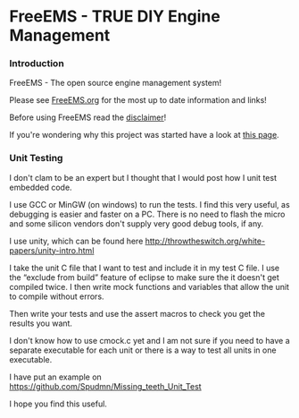 # FreeEMS - TRUE DIY Engine Management

### Introduction

FreeEMS - The open source engine management system!

Please see [FreeEMS.org](http://freeems.org) for the most up to date information and links!

Before using FreeEMS read the [disclaimer](http://www.diyefi.org/disclaimer.htm)!

If you're wondering why this project was started have a look at [this page](http://www.diyefi.org/why.htm).

### Unit Testing

I don't clam to be an expert but I thought that I would post how I unit test embedded code.

I use GCC or MinGW (on windows) to run the tests.  I find this very useful, as debugging is easier and faster on a PC.  There is no need to flash the micro and some silicon vendors don't supply very good debug tools, if any.

I use unity, which can be found here http://throwtheswitch.org/white-papers/unity-intro.html

I take the unit C file that I want to test and include it in my test C file.  I use the “exclude from build” feature of eclipse to make sure the it doesn't get compiled twice.  I then write mock functions and variables that allow the unit to compile without errors.

Then write your tests and use the assert macros to check you get the results you want.  

I don't know how to use cmock.c yet and I am not sure if you need to have a separate executable for each unit or there is a way to test all units in one executable.   

I have put an example on https://github.com/Spudmn/Missing_teeth_Unit_Test

I hope you find this useful.